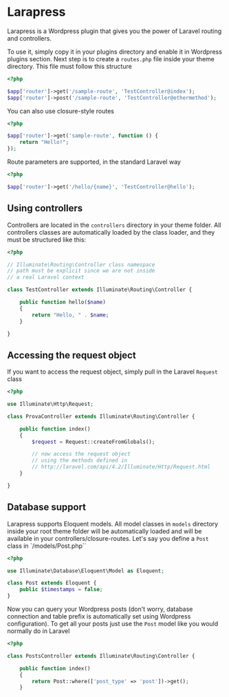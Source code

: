 # Larapress

Larapress is a Wordpress plugin that gives you the power of Laravel routing and controllers.

To use it, simply copy it in your plugins directory and enable it in Wordpress plugins section. Next step is to create a `routes.php` file inside your theme directory. This file must follow this structure

```php
<?php

$app['router']->get('/sample-route', 'TestController@index');
$app['router']->post('/sample-route', 'TestController@othermethod');
```

You can also use closure-style routes

```php
<?php

$app['router']->get('sample-route', function () {
    return "Hello!";
});
```

Route parameters are supported, in the standard Laravel way

```php
<?php

$app['router']->get('/hello/{name}', 'TestController@hello');
```

## Using controllers

Controllers are located in the `controllers` directory in your theme folder. All controllers classes are automatically loaded by the class loader, and they must be structured like this:

```php
<?php

// Illuminate\Routing\Controller class namespace
// path must be explicit since we are not inside
// a real Laravel context

class TestController extends Illuminate\Routing\Controller {

    public function hello($name)
    {
        return "Hello, " . $name;
    }

}
```

## Accessing the request object

If you want to access the request object, simply pull in the Laravel `Request` class

```php
<?php

use Illuminate\Http\Request;

class ProvaController extends Illuminate\Routing\Controller {

    public function index()
    {
        $request = Request::createFromGlobals();

        // now access the request object
        // using the methods defined in
        // http://laravel.com/api/4.2/Illuminate/Http/Request.html
    }

}
```

## Database support

Larapress supports Eloquent models. All model classes in `models` directory inside your root theme folder will be automatically loaded and will be available in your controllers/closure-routes. Let's say you define a `Post` class in `<your-theme>/models/Post.php``

```php
<?php

use Illuminate\Database\Eloquent\Model as Eloquent;

class Post extends Eloquent {
    public $timestamps = false;
}
```

Now you can query your Wordpress posts (don't worry, database connection and table prefix is automatically set using Wordpress configuration). To get all your posts just use the `Post` model like you would normally do in Laravel

```php
<?php

class PostsController extends Illuminate\Routing\Controller {

    public function index()
    {
        return Post::where(['post_type' => 'post'])->get();
    }
```